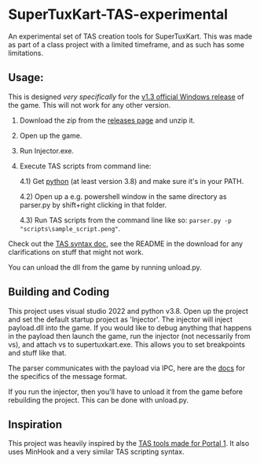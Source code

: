 # SuperTuxKart-TAS-experimental

An experimental set of TAS creation tools for SuperTuxKart. This was made as part of a class project with a limited timeframe, and as such has some limitations.

## Usage:

This is designed *very specifically* for the [v1.3 official Windows release](https://supertuxkart.net/Download) of the game. This will not work for any other version.

1. Download the zip from the [releases page](https://github.com/UncraftedName/SuperTuxKart-TAS-experimental/releases) and unzip it.
2. Open up the game.
3. Run Injector.exe.
4. Execute TAS scripts from command line:

    4.1) Get [python](https://www.python.org/downloads/) (at least version 3.8) and make sure it's in your PATH.

    4.2) Open up a e.g. powershell window in the same directory as parser.py by shift+right clicking in that folder.

    4.3) Run TAS scripts from the command line like so: `parser.py -p "scripts\sample_script.peng"`.

Check out the [TAS syntax doc](https://docs.google.com/document/d/1l9Jg-ELLlUAnMihQhPJFEH2yhZ2HhizQygtwTfeNIbs/edit?usp=sharing), see the README in the download for any clarifications on stuff that might not work.

You can unload the dll from the game by running unload.py.

## Building and Coding

This project uses visual studio 2022 and python v3.8. Open up the project and set the default startup project as 'Injector'. The injector will inject payload.dll into the game. If you would like to debug anything that happens in the payload then launch the game, run the injector (not necessarily from vs), and attach vs to supertuxkart.exe. This allows you to set breakpoints and stuff like that.

The parser communicates with the payload via IPC, here are the [docs](https://docs.google.com/document/d/1BfxaQ6Ansk1bdIQwlF5HifvIgDqkZBVnWTprWw1O5Vs/edit?usp=sharing) for the specifics of the message format.

If you run the injector, then you'll have to unload it from the game before rebuilding the project. This can be done with unload.py.

## Inspiration

This project was heavily inspired by the [TAS tools made for Portal 1](https://github.com/YaLTeR/SourcePauseTool). It also uses MinHook and a very similar TAS scripting syntax.
